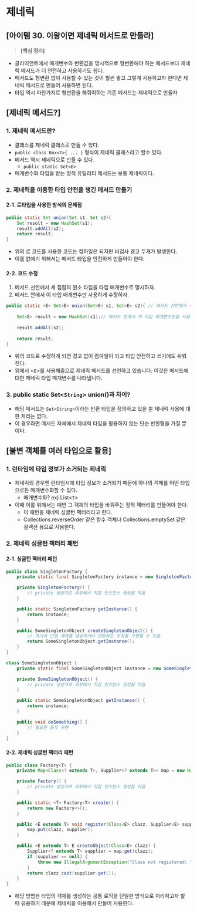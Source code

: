 # 제네릭
## [아이템 30. 이왕이면 제네릭 메서드로 만들라]

> **[핵심 정리]** <br>
- 클라이언트에서 매개변수와 반환값을 명시적으로 형변환해야 하는 메서드보다 제네릭 메서드가 더 안전하고 사용하기도 쉽다.
- 메서드도 형변환 없이 사용할 수 있는 것이 훨씬 좋고 그렇게 사용하고자 한다면 제네릭 메서드로 만들어 사용하면 된다.
- 타입 역시 마찬가지로 형변환을 해줘야하는 기존 메서드는 제네릭으로 만들자


## [제네릭 메서드?]
### 1. 제네릭 메서드란?
- 클래스를 제네릭 클래스로 만들 수 있다.
- `public class Box<T>{ ... }` 형식이 제네릭 클래스라고 할수 있다.
- 메서드 역시 제네릭으로 만들 수 있다.
  - `public static Set<E> `
- 매개변수화 타입을 받는 정적 유틸리티 메서드는 보통 제네릭이다. 

### 2. 제네릭을 이용한 타입 안전을 챙긴 메서드 만들기
#### 2-1. 로타입을 사용한 방식의 문제점
~~~java
public static Set union(Set s1, Set s2){
	Set result = new HashSet(s1);
	result.addAll(s2);
	return result;
}
~~~
- 위의 로 코드를 사용한 코드는 컴파일은 되지만 비검사 경고 두개가 발생한다.
- 이를 없애기 위해서는 메서드 타입을 안전하게 만들어야 한다.

#### 2-2. 코드 수정
1. 메서드 선언에서 세 집합의 원소 타입을 타입 매개변수로 명시하자.
2. 메서드 안에서 이 타입 매개변수만 사용하게 수정하자.

```java
public static <E> Set<E> union(Set<E> s1, Set<E> s2){ // 메서드 선언에서 세 집합의 원소 타입을 타입 매개변수로 명시
	
    Set<E> result = new HashSet(s1);// 메서드 안에서 이 타입 매개변수만을 사용하게 수정
    
	result.addAll(s2);
    
	return result;
}
```
- 위의 코드로 수정하게 되면 경고 없이 컴파일이 되고 타입 안전하고 쓰기에도 쉬워진다. 
- 위에서 <`E`>를 사용해줌으로 제네릭 메서드를 선언하고 있습니다. 이것은 메서드에 대한 제네릭 타입 매개변수를 나타냅니다.

### 3. public static Set<`String`> union()과 차이?
- 해당 메서드는 `Set<String>`이라는 반환 타입을 정의하고 있을 뿐 제네릭 사용에 대한 처리는 없다.
- 이 경우라면 메서드 자체에서 제네릭 타입을 활용하지 않는 단순 반환형을 가질 뿐이다. 

## [불변 객체를 여러 타입으로 활용]
### 1. 런타임에 타입 정보가 소거되는 제네릭
- 제네릭의 경우엔 런타임시에 타입 정보가 소거되기 때문에 하나의 객체를 어떤 타입으로든 매개변수화할 수 있다.
  - 매개변수화? ex) List<`T`>
- 이때 이를 위해서는 매번 그 객체의 타입을 바꿔주는 정적 팩터리를 만들어야 한다.
  - 이 패턴을 제네릭 싱글턴 팩터리라고 한다. 
  - Collections.reverseOrder 같은 함수 객체나 Collections.emptySet 같은 컬렉션 용으로 사용한다. 
  
### 2. 제네릭 싱글턴 팩터리 패턴
#### 2-1. 싱글턴 팩터리 패턴
```java
public class SingletonFactory {
    private static final SingletonFactory instance = new SingletonFactory();

    private SingletonFactory() {
        // private 생성자로 외부에서 직접 인스턴스 생성을 막음
    }

    public static SingletonFactory getInstance() {
        return instance;
    }

    public SomeSingletonObject createSingletonObject() {
        // 여기서 단일 객체를 생성하거나 반환하는 로직을 구현할 수 있음
        return SomeSingletonObject.getInstance();
    }
}

class SomeSingletonObject {
    private static final SomeSingletonObject instance = new SomeSingletonObject();

    private SomeSingletonObject() {
        // private 생성자로 외부에서 직접 인스턴스 생성을 막음
    }

    public static SomeSingletonObject getInstance() {
        return instance;
    }

    public void doSomething() {
        // 필요한 동작 구현
    }
}

```

#### 2-2. 제네릭 싱글턴 팩터리 패턴
```java
public class Factory<T> {
    private Map<Class<? extends T>, Supplier<? extends T>> map = new HashMap<>();

    private Factory() {
        // private 생성자로 외부에서 직접 인스턴스 생성을 막음
    }

    public static <T> Factory<T> create() {
        return new Factory<>();
    }

    public <E extends T> void register(Class<E> clazz, Supplier<E> supplier) {
        map.put(clazz, supplier);
    }

    public <E extends T> E createObject(Class<E> clazz) {
        Supplier<? extends T> supplier = map.get(clazz);
        if (supplier == null) {
            throw new IllegalArgumentException("Class not registered: " + clazz);
        }
        return clazz.cast(supplier.get());
    }
}

```

- 해당 방법은 타입의 객체를 생성하는 공통 로직을 단일한 방식으로 처리하고자 할 때 유용하기 때문에 제네릭을 이용해서 만들어 사용한다.
